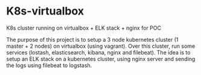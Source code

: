 # K8s-virtualbox
K8s cluster running on virtualbox + ELK stack + nginx for POC

The purpose of this project is to setup a 3 node kubernetes cluster (1 master + 2 nodes) on virtualbox (using vagrant). Over this cluster, run some services (lostash, elasticsearch, kibana, nginx and filebeat). The idea is to setup an ELK stack on a kubernetes cluster, using nginx server and sending the logs using filebeat to logstash. 
